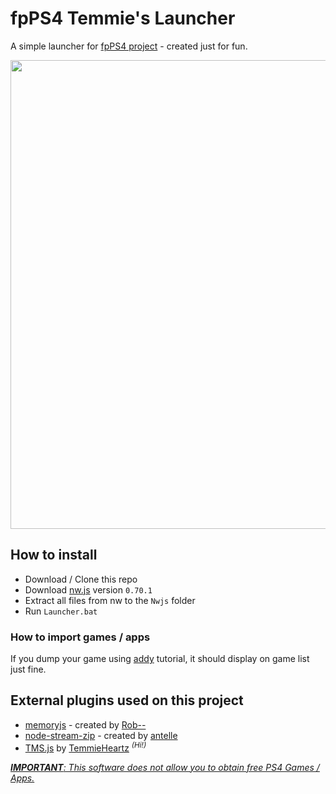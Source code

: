 # fpPS4 Temmie's Launcher
A simple launcher for [fpPS4 project](https://github.com/red-prig/fpPS4/) - created just for fun.

<p align="center">
<img src="https://pbs.twimg.com/media/Fkt3QiDXgAAoPTy?format=jpg&name=large" width="750">
</p>

## How to install
- Download / Clone this repo
- Download [nw.js](https://dl.nwjs.io/v0.70.1/nwjs-sdk-v0.70.1-win-x64.zip) version `0.70.1`
- Extract all files from nw to the `Nwjs` folder
- Run `Launcher.bat`

### How to import games / apps
If you dump your game using [addy](https://cdn.discordapp.com/attachments/1055964700602544169/1055965069986517032/How_to_Setup_fpPs4_emulator.pdf) tutorial, it should display on game list just fine.

## External plugins used on this project
- [memoryjs](https://github.com/rob--/memoryjs) - created by [Rob--](https://github.com/rob--)
- [node-stream-zip](https://github.com/antelle/node-stream-zip) - created by [antelle](https://github.com/antelle)
- [TMS.js](https://github.com/temmieheartz/TMS.js) by [TemmieHeartz](https://github.com/temmieheartz/) <sup><i>(Hi!)</i></sup>

<u><i><b>IMPORTANT</b>: This software does not allow you to obtain free PS4 Games / Apps.</i></u>
